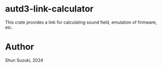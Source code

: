 # autd3-link-calculator

This crate provides a link for calculating sound field, emulation of firmware, etc.

# Author

Shun Suzuki, 2024
